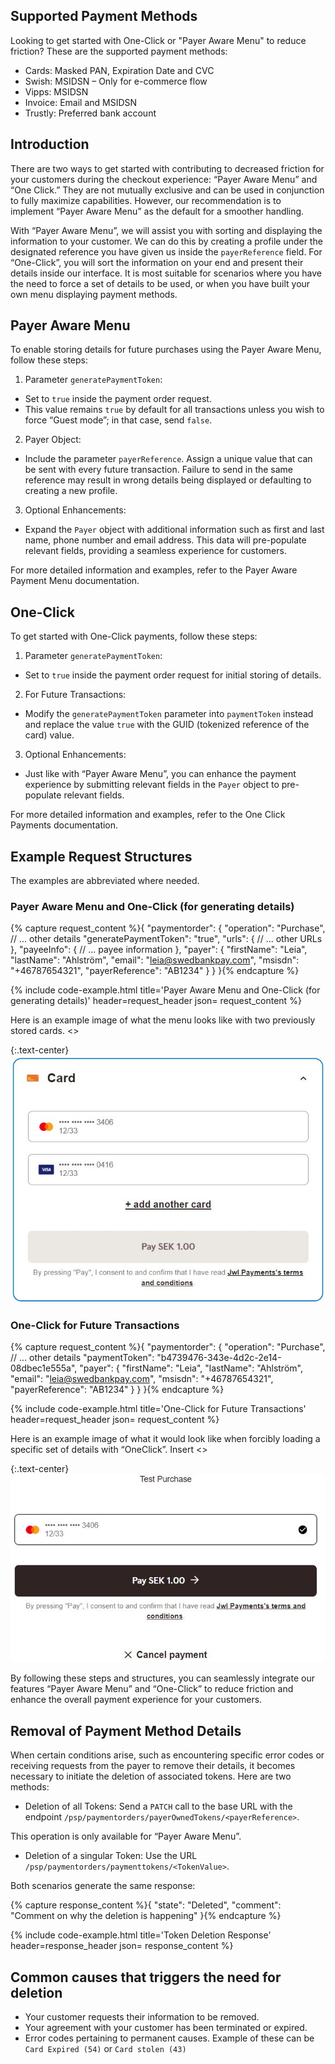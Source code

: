 
## Supported Payment Methods

Looking to get started with One-Click or "Payer Aware Menu" to reduce
friction? These are the supported payment methods:

*   Cards: Masked PAN, Expiration Date and CVC
*   Swish: MSIDSN – Only for e-commerce flow
*   Vipps: MSIDSN
*   Invoice: Email and MSIDSN
*   Trustly: Preferred bank account

## Introduction

There are two ways to get started with contributing to decreased friction for
your customers during the checkout experience: “Payer Aware Menu” and “One
Click.” They are not mutually exclusive and can be used in conjunction to fully
maximize capabilities. However, our recommendation is to implement “Payer Aware
Menu” as the default for a smoother handling.

With “Payer Aware Menu”, we will assist you with sorting and displaying the
information to your customer. We can do this by creating a profile under the
designated reference you have given us inside the `payerReference` field. For
“One-Click”, you will sort the information on your end and present their details
inside our interface. It is most suitable for scenarios where you have the need
to force a set of details to be used, or when you have built your own menu
displaying payment methods.

## Payer Aware Menu

To enable storing details for future purchases using the Payer Aware Menu,
follow these steps:

1.  Parameter `generatePaymentToken`:

*   Set to `true` inside the payment order request.
*   This value remains `true` by default for all transactions unless you wish to
  force “Guest mode”; in that case, send `false`.

2.  Payer Object:

*   Include the parameter `payerReference`. Assign a unique value that can be sent
with every future transaction. Failure to send in the same reference may result
in wrong details being displayed or defaulting to creating a new profile.

3.  Optional Enhancements:

*   Expand the `Payer` object with additional information such as first and last
name, phone number and email address. This data will pre-populate relevant
fields, providing a seamless experience for customers.

For more detailed information and examples, refer to the Payer Aware Payment
Menu documentation.

## One-Click

To get started with One-Click payments, follow these steps:

1.  Parameter `generatePaymentToken`:

*   Set to `true` inside the payment order request for initial storing of details.

2.  For Future Transactions:

*   Modify the `generatePaymentToken` parameter into `paymentToken` instead and
replace the value `true` with the GUID (tokenized reference of the card) value.

3.  Optional Enhancements:

*   Just like with “Payer Aware Menu”, you can enhance the payment experience by
submitting relevant fields in the `Payer` object to pre-populate relevant
fields.

For more detailed information and examples, refer to the One Click Payments
documentation.

## Example Request Structures

The examples are abbreviated where needed.

### Payer Aware Menu and One-Click (for generating details)

{% capture request_content %}{
   "paymentorder": {
   "operation": "Purchase",
   // ... other details
   "generatePaymentToken": "true",
   "urls": {
   // ... other URLs
   },
   "payeeInfo": {
   // ... payee information
   },
   "payer": {
   "firstName": "Leia",
   "lastName": "Ahlström",
   "email": "leia@swedbankpay.com",
   "msisdn": "+46787654321",
   "payerReference": "AB1234"
   }
  }
}{% endcapture %}

{% include code-example.html
    title='Payer Aware Menu and One-Click (for generating details)'
    header=request_header
    json= request_content
    %}

Here is an example image of what the menu looks like with two previously stored
cards. <<Insert Image PAM1>>

{:.text-center}
![payment menu with two previously stored cards][pam1]

### One-Click for Future Transactions

{% capture request_content %}{
   "paymentorder": {
   "operation": "Purchase",
   // ... other details
   "paymentToken": "b4739476-343e-4d2c-2e14-08dbec1e555a",
   "payer": {
   "firstName": "Leia",
   "lastName": "Ahlström",
   "email": "leia@swedbankpay.com",
   "msisdn": "+46787654321",
   "payerReference": "AB1234"
   }
  }
}{% endcapture %}

{% include code-example.html
    title='One-Click for Future Transactions'
    header=request_header
    json= request_content
    %}

Here is an example image of what it would look like when forcibly loading a
specific set of details with “OneClick”. Insert <<OC1>>

{:.text-center}
![one-click with a specific set of details][oc1]

By following these steps and structures, you can seamlessly integrate our
features “Payer Aware Menu” and “One-Click” to reduce friction and enhance the
overall payment experience for your customers.

## Removal of Payment Method Details

When certain conditions arise, such as encountering specific error codes or
receiving requests from the payer to remove their details, it becomes necessary
to initiate the deletion of associated tokens. Here are two methods:

*   Deletion of all Tokens:
Send a `PATCH` call to the base URL with the endpoint
`/psp/paymentorders/payerOwnedTokens/<payerReference>`.

This operation is only available for “Payer Aware Menu”.

*   Deletion of a singular Token:
Use the URL `/psp/paymentorders/paymenttokens/<TokenValue>`.

Both scenarios generate the same response:

{% capture response_content %}{
"state": "Deleted",
"comment": "Comment on why the deletion is happening"
}{% endcapture %}

{% include code-example.html
    title='Token Deletion Response'
    header=response_header
    json= response_content
    %}

## Common causes that triggers the need for deletion

*   Your customer requests their information to be removed.
*   Your agreement with your customer has been terminated or expired.
*   Error codes pertaining to permanent causes. Example of these can be
  `Card Expired (54)` or `Card stolen (43)`

[oc1]: /assets/img/OC1.JPG
[pam1]: /assets/img/PAM1.JPG
